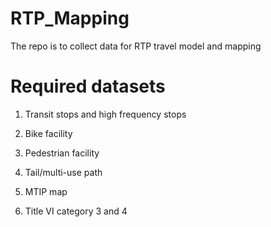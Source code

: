 # RTP_Mapping
The repo is to collect data for RTP travel model and mapping

# Required datasets

1. Transit stops and high frequency stops

2. Bike facility

3. Pedestrian facility

4. Tail/multi-use path

5. MTIP map

6. Title VI category 3 and 4

